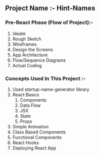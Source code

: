 ## Project Name :- Hint-Names

### Pre-React Phase (Flow of Project):-

1. Ideate
2. Rough Sketch
3. Wireframes
4. Design the Screens
5. App Architecture
6. Flow/Sequence Diagrams
7. Actual Coding

### Concepts Used In This Project :-

1. Used startup-name-generator library
2. React Basics
    1. Components
    2. Data Flow
    3. JSX
    4. State
    5. Props
3. Simple Animation
4. Class Based Components
5. Functional Components
6. React Hooks
7. Deploying React App